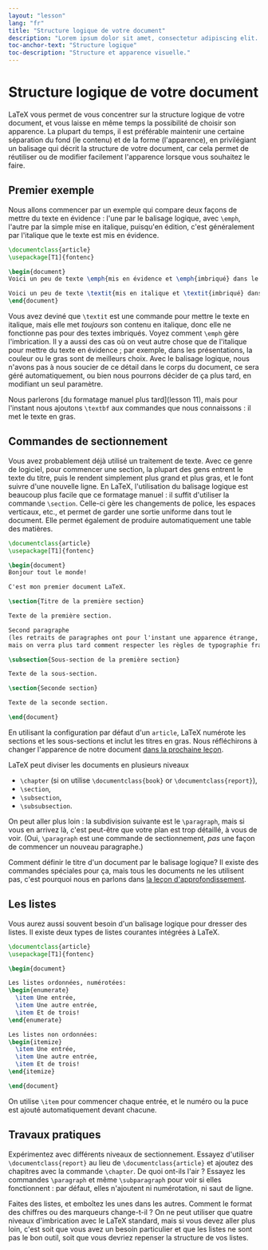 ```yaml
---
layout: "lesson"
lang: "fr"
title: "Structure logique de votre document"
description: "Lorem ipsum dolor sit amet, consectetur adipiscing elit. Pellentesque felis orci, faucibus eget sollicitudin vel, varius eget ipsum. Duis sed sodales leo."
toc-anchor-text: "Structure logique"
toc-description: "Structure et apparence visuelle."
---
```


# Structure logique de votre document

LaTeX vous permet de vous concentrer sur la structure logique de votre document,
et vous laisse en même temps la possibilité de choisir son apparence. La plupart
du temps, il est préférable maintenir une certaine séparation du fond (le
contenu) et de la forme (l'apparence), en privilégiant un balisage qui décrit la
structure de votre document, car cela permet de réutiliser ou de modifier
facilement l'apparence lorsque vous souhaitez le faire.


## Premier exemple

Nous allons commencer par un exemple qui compare deux façons de mettre du texte
en évidence : l'une par le balisage logique, avec `\emph`, l'autre par la simple
mise en italique, puisqu'en édition, c'est généralement par l'italique que le
texte est mis en évidence.


```latex
\documentclass{article}
\usepackage[T1]{fontenc}

\begin{document}
Voici un peu de texte \emph{mis en évidence et \emph{imbriqué} dans le reste}.

Voici un peu de texte \textit{mis en italique et \textit{imbriqué} dans le reste}.
\end{document}
```

Vous avez deviné que `\textit` est une commande pour mettre le texte en italique,
mais elle met _toujours_ son contenu en italique, donc elle ne fonctionne pas
pour des textes imbriqués. Voyez comment `\emph` gère l'imbrication. Il y a
aussi des cas où on veut autre chose que de l'italique pour mettre du texte en
évidence ; par exemple, dans les présentations, la couleur ou le gras sont de
meilleurs choix. Avec le balisage logique, nous n'avons pas à nous soucier de ce
détail dans le corps du document, ce sera géré automatiquement, ou bien nous
pourrons décider de ça plus tard, en modifiant un seul paramètre.

Nous parlerons [du formatage manuel plus tard](lesson 11), mais pour l'instant
nous ajoutons `\textbf` aux commandes que nous connaissons : il met le texte
en gras.


## Commandes de sectionnement

Vous avez probablement déjà utilisé un traitement de texte. Avec ce genre de
logiciel, pour commencer une section, la plupart des gens entrent le texte du
titre, puis le rendent simplement plus grand et plus gras, et le font suivre d'une nouvelle
ligne. En LaTeX, l'utilisation du balisage logique est beaucoup plus facile que
ce formatage manuel : il suffit d'utiliser la commande `\section`. Celle-ci gère
les changements de police, les espaces verticaux, etc., et permet de garder une
sortie uniforme dans tout le document. Elle permet également de produire
automatiquement une table des matières.

```latex
\documentclass{article}
\usepackage[T1]{fontenc}

\begin{document}
Bonjour tout le monde!

C'est mon premier document LaTeX.

\section{Titre de la première section}

Texte de la première section.

Second paragraphe
(les retraits de paragraphes ont pour l'instant une apparence étrange,
mais on verra plus tard comment respecter les règles de typographie françaises).

\subsection{Sous-section de la première section}

Texte de la sous-section.

\section{Seconde section}

Texte de la seconde section.

\end{document}
```

En utilisant la configuration par défaut d'un `article`, LaTeX numérote les
sections et les sous-sections et inclut les titres en gras. Nous réfléchirons
à changer l'apparence de notre document [dans la prochaine leçon](lesson-05).

LaTeX peut diviser les documents en plusieurs niveaux

- `\chapter` (si on utilise `\documentclass{book}` or `\documentclass{report}`),
- `\section`,
- `\subsection`,
- `\subsubsection`.

On peut aller plus loin : la subdivision suivante est le `\paragraph`, mais si
vous en arrivez là, c'est peut-être que votre plan est trop détaillé, à vous de
voir. (Oui, `\paragraph` est une commande de sectionnement, _pas_ une façon de
commencer un nouveau paragraphe.)

Comment définir le titre d'un document par le balisage logique? Il existe des
commandes spéciales pour ça, mais tous les documents ne les utilisent pas,
c'est pourquoi nous en parlons dans [la leçon d'approfondissement](more-04).


## Les listes

Vous aurez aussi souvent besoin d'un balisage logique pour dresser des listes.
Il existe deux types de listes courantes intégrées à LaTeX.

```latex
\documentclass{article}
\usepackage[T1]{fontenc}

\begin{document}

Les listes ordonnées, numérotées:
\begin{enumerate}
  \item Une entrée,
  \item Une autre entrée,
  \item Et de trois!
\end{enumerate}

Les listes non ordonnées:
\begin{itemize}
  \item Une entrée,
  \item Une autre entrée,
  \item Et de trois!
\end{itemize}

\end{document}
```

On utilise `\item` pour commencer chaque entrée, et le numéro ou la puce est
ajouté automatiquement devant chacune.


## Travaux pratiques

Expérimentez avec différents niveaux de sectionnement. Essayez d'utiliser
`\documentclass{report}` au lieu de `\documentclass{article}` et ajoutez des
chapitres avec la commande `\chapter`. De quoi ont-ils l'air ? Essayez les
commandes `\paragraph` et même `\subparagraph` pour voir si elles fonctionnent :
par défaut, elles n'ajoutent ni numérotation, ni saut de ligne.

Faites des listes, et emboîtez les unes dans les autres. Comment le format des
chiffres ou des marqueurs change-t-il ? On ne peut utiliser que quatre niveaux
d'imbrication avec le LaTeX standard, mais si vous devez aller plus loin, c'est
soit que vous avez un besoin particulier et que les listes ne sont pas le bon
outil, soit que vous devriez repenser la structure de vos listes.
